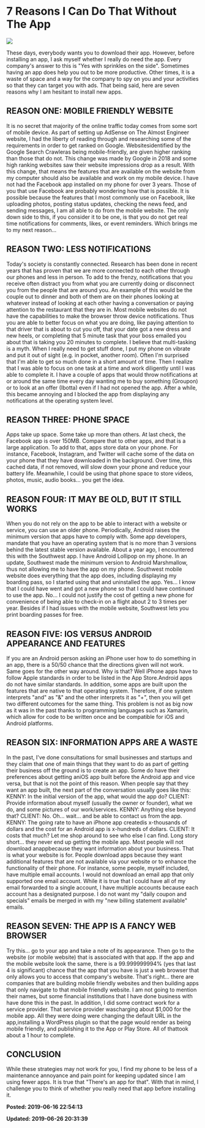 # 7 Reasons I Can Do That Without The App

![](../../images/Screenshot_2019-06-25-22-01-37.png)

These days, everybody wants you to download their app. However, before installing an app, I ask myself whether I really do need the app. Every company's answer to this is "Yes with sprinkles on the side". Sometimes having an app does help you out to be more productive.<span style="mso-spacerun:yes"> </span>Other times, it is a waste of space and a way for the company to spy on you and your activities so that they can target you with ads.<span style="mso-spacerun:yes"> </span>That being said, here are seven reasons why I am hesitant to install new apps. <span style="mso-spacerun:yes"></span> 
  
## REASON ONE: MOBILE FRIENDLY WEBSITE
It is no secret that majority of the online traffic today comes from some sort of mobile device. As part of setting up AdSense on The Almost Engineer website, I had the liberty of reading through and researching some of the requirements in order to get ranked on Google. Websitesidentified by the Google Search Crawleras being mobile-friendly, are given higher ranking than those that do not. This change was made by Google in 2018 and some high ranking websites saw their website impressions drop as a result. With this change, that means the features that are available on the website from my computer should also be available and work on my mobile device. I have not had the Facebook app installed on my phone for over 3 years. Those of you that use Facebook are probably wondering how that is possible. It is possible because the features that I most commonly use on Facebook, like uploading photos, posting status updates, checking the news feed, and sending messages, I am all able to do from the mobile website. The only down side to this, if you consider it to be one, is that you do not get real time notifications for comments, likes, or event reminders. Which brings me to my next reason... 
  
## REASON TWO: LESS NOTIFICATIONS
Today's society is constantly connected. Research has been done in recent years that has proven that we are more connected to each other through our phones and less in person. To add to the frenzy, notifications that you receive often distract you from what you are currently doing or disconnect you from the people that are around you. An example of this would be the couple out to dinner and both of them are on their phones looking at whatever instead of looking at each other having a conversation or paying attention to the restaurant that they are in. Most mobile websites do not have the capabilities to make the browser throw device notifications. Thus you are able to better focus on what you are doing, like paying attention to that driver that is about to cut you off, that your date got a new dress and new heels, or completing that 5 minute task that your boss emailed you about that is taking you 20 minutes to complete. I believe that multi-tasking is a myth. When I really need to get stuff done, I put my phone on vibrate and put it out of sight (e.g. in pocket, another room). Often I'm surprised that I'm able to get so much done in a short amount of time. Then I realize that I was able to focus on one task at a time and work diligently until I was able to complete it. I have a couple of apps that would throw notifications at or around the same time every day wanting me to buy something (Groupon) or to look at an offer (Ibotta) even if I had not opened the app. After a while, this became annoying and I blocked the app from displaying any notifications at the operating system level. 
  
## REASON THREE: PHONE SPACE
Apps take up space. Some take up more than others. At last check, the Facebook app is over 150MB. Compare that to other apps, and that is a large application. To add to that, apps store data on your phone. For instance, Facebook, Instagram, and Twitter will cache some of the data on your phone that they have downloaded in the background. Over time, this cached data, if not removed, will slow down your phone and reduce your battery life. Meanwhile, I could be using that phone space to store videos, photos, music, audio books... you get the idea. 
  
## REASON FOUR: IT MAY BE OLD, BUT IT STILL WORKS
 When you do not rely on the app to be able to interact with a website or service, you can use an older phone. Periodically, Android raises the minimum version that apps have to comply with.<span style="mso-spacerun:yes"> </span>Some app developers, mandate that you have an operating system that is no more than 3 versions behind the latest stable version available. About a year ago, I encountered this with the Southwest app. I have Android Lollipop on my phone. In an update, Southwest made the minimum version to Android Marshmallow, thus not allowing me to have the app on my phone. Southwest mobile website does everything that the app does, including displaying my boarding pass, so I started using that and uninstalled the app. Yes… I know that I could have went and got a new phone so that I could have continued to use the app.<span style="mso-spacerun:yes"> </span>No… I could not justify the cost of getting a new phone for convenience of being able to check-in on a flight about 2 to 3 times per year. Besides if I had issues with the mobile website, Southwest lets you print boarding passes for free.  
  
## REASON FIVE: IOS VERSUS ANDROID APPEARANCE AND FEATURES
If you are an Android person asking an iPhone user how to do something in an app, there is a 50/50 chance that the directions given will not work. Same goes for the other way around. Why is that? Well iPhone apps have to follow Apple standards in order to be listed in the App Store.Android apps do not have similar standards. In addition, some apps are built upon the features that are native to that operating system. Therefore, if one system interprets "and" as "&amp;" and the other interprets it as "+", then you will get two different outcomes for the same thing. This problem is not as big now as it was in the past thanks to programming languages such as Xamarin, which allow for code to be written once and be compatible for iOS and Android platforms.
  
## REASON SIX: INFORMATION APPS ARE A WASTE
In the past, I've done consultations for small businesses and startups and they claim that one of main things that they want to do as part of getting their business off the ground is to create an app. Some do have their preferences about getting aniOS app built before the Android app and vice versa, but that is not the point of this reason. When people say that they want an app built, the next part of the conversation usually goes like this: 
 KENNY: In the initial version of the app, what would the app do? 
 CLIENT: Provide information about myself (usually the owner or founder), what we do, and some pictures of our work/services. 
 KENNY: Anything else beyond that? 
 CLIENT: No. Oh... wait... and be able to contact us from the app. 
 KENNY: The going rate to have an iPhone app createdis x-thousands of dollars and the cost for an Android app is x-hundreds of dollars. 
 CLIENT: It costs that much? Let me shop around to see who else I can find. 
 Long story short... they never end up getting the mobile app. Most people will not download anappbecause they want information about your business. That is what your website is for. People download apps because they want additional features that are not available via your website or to enhance the functionality of their phone. For instance, some people, myself included, have multiple email accounts. I would not download an email app that only supported one email account. While it is true that I could have all of my email forwarded to a single account, I have multiple accounts because each account has a designated purpose. I do not want my "daily coupon and specials" emails be merged in with my "new billing statement available" emails. 
  
## REASON SEVEN: THE APP IS A FANCY WEB BROWSER
Try this... go to your app and take a note of its appearance. Then go to the website (or mobile website) that is associated with that app. If the app and the mobile website look the same, there is a 99.999999994% (yes that last 4 is significant) chance that the app that you have is just a web browser that only allows you to access that company's website. That's right... there are companies that are building mobile friendly websites and then building apps that only navigate to that mobile friendly website. I am not going to mention their names, but some financial institutions that I have done business with have done this in the past. In addition, I did some contract work for a service provider. That service provider wascharging about $1,000 for the mobile app. All they were doing were changing the default URL in the app,installing a WordPress plugin so that the page would render as being mobile friendly, and publishing it to the App or Play Store. All of thattook about a 1 hour to complete.  

## CONCLUSION
  
While these strategies may not work for you, I find my phone to be less of a maintenance annoyance and pain point for keeping updated since I am using fewer apps. It is true that "There's an app for that". With that in mind, I challenge you to think of whether you really need that app before installing it.  


**Posted: 2019-06-16 22:54:13** 

**Updated: 2019-06-26 20:31:39** 


